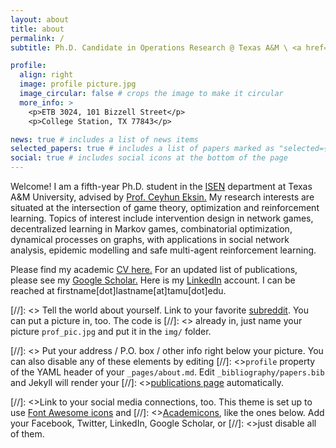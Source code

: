 ```yaml
---
layout: about
title: about
permalink: /
subtitle: Ph.D. Candidate in Operations Research @ Texas A&M \ <a href='https://netmas.engr.tamu.edu'>Networked Multiagent Systems Lab</a>

profile:
  align: right
  image: profile picture.jpg
  image_circular: false # crops the image to make it circular
  more_info: >
    <p>ETB 3024, 101 Bizzell Street</p>
    <p>College Station, TX 77843</p>

news: true # includes a list of news items
selected_papers: true # includes a list of papers marked as "selected={true}"
social: true # includes social icons at the bottom of the page
---
```


Welcome! I am a fifth-year Ph.D. student in the [ISEN](https://engineering.tamu.edu/industrial/index.html) department at Texas A&M University, advised by [Prof. Ceyhun Eksin.](https://netmas.engr.tamu.edu/people/ceyhun-eksin/) My research interests are situated at the intersection of game theory, optimization and reinforcement learning. Topics of interest include intervention design in network games, decentralized learning in Markov games, combinatorial optimization, dynamical processes on graphs, with applications in social network analysis, epidemic modelling and safe multi-agent reinforcement learning. 

Please find my academic [CV here.](https://drive.google.com/file/d/1_HCsmwvltMVZ-OGhEd8D21tD04m3DctX/view?usp=sharing) For an updated list of publications, please see my [Google Scholar.](https://scholar.google.com/citations?user=EeyWLicAAAAJ&hl=en&oi=ao) Here is my [LinkedIn](https://www.linkedin.com/in/soham-das-196075125/) account. I can be reached at firstname[dot]lastname[at]tamu[dot]edu.

[//]: <> Tell the world about yourself. Link to your favorite [subreddit](http://reddit.com). You can put a picture in, too. The code is [//]: <> already in, just name your picture `prof_pic.jpg` and put it in the `img/` folder.

[//]: <> Put your address / P.O. box / other info right below your picture. You can also disable any of these elements by editing [//]: <>`profile` property of the YAML header of your `_pages/about.md`. Edit `_bibliography/papers.bib` and Jekyll will render your [//]: <>[publications page](/al-folio/publications/) automatically.

[//]: <>Link to your social media connections, too. This theme is set up to use [Font Awesome icons](https://fontawesome.com/) and [//]: <>[Academicons](https://jpswalsh.github.io/academicons/), like the ones below. Add your Facebook, Twitter, LinkedIn, Google Scholar, or [//]: <>just disable all of them.

